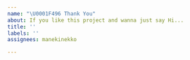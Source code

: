 ```yaml
---
name: "\U0001F496 Thank You"
about: If you like this project and wanna just say Hi...
title: ''
labels: ''
assignees: manekinekko

---
```

